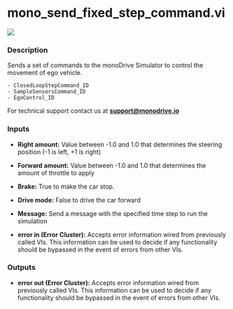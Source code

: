 # mono_send_fixed_step_command.vi

<p class="img_container">
<img class="lg_img" src="../mono_send_fixed_step_command.png"/>
</p>

### Description

Sends a set of commands to the monoDrive Simulator to control the movement of ego vehicle.    

    - ClosedLoopStepCommand_ID
    - SampleSensorsCommand_ID
    - EgoControl_ID


For technical support contact us at <b>support@monodrive.io</b> 

### Inputs

- **Right amount:**  Value between -1.0 and 1.0 that determines the steering
position (-1 is left, +1 is right)
 

- **Forward amount:**  Value between -1.0 and 1.0 that determines the amount of
throttle to apply
 

- **Brake:**  True to make the car stop.
 

- **Drive mode:**  False to drive the car forward
 

- **Message:**  Send a message with the specified time step to run the
simulation
 

- **error in (Error Cluster):** Accepts error information wired from previously called VIs. This information can be used to decide if any functionality should be bypassed in the event of errors from other VIs. 

### Outputs

- **error out (Error Cluster):** Accepts error information wired from previously called VIs. This information can be used to decide if any functionality should be bypassed in the event of errors from other VIs. 

<p>&nbsp;</p>
